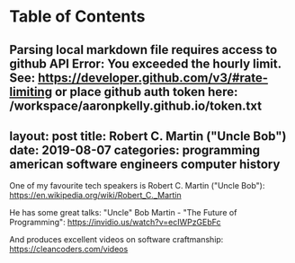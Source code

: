 
Table of Contents
=================

Parsing local markdown file requires access to github API
Error: You exceeded the hourly limit. See: https://developer.github.com/v3/#rate-limiting
or place github auth token here: /workspace/aaronpkelly.github.io/token.txt
---
layout: post
title: Robert C. Martin ("Uncle Bob")
date:   2019-08-07
categories: programming american software engineers computer history
---

One of my favourite tech speakers is Robert C. Martin ("Uncle Bob"):
https://en.wikipedia.org/wiki/Robert_C._Martin

He has some great talks:
"Uncle" Bob Martin - "The Future of Programming":
https://invidio.us/watch?v=ecIWPzGEbFc

And produces excellent videos on software craftmanship:
https://cleancoders.com/videos
